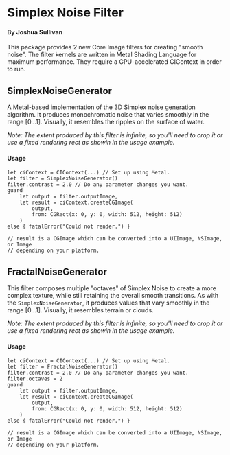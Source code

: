 # Simplex Noise Filter
#### By Joshua Sullivan

This package provides 2 new Core Image filters for creating "smooth noise". The filter kernels are written in Metal Shading Language for maximum performance. They require a GPU-accelerated CIContext in order to run.

## SimplexNoiseGenerator
A Metal-based implementation of the 3D Simplex noise generation algorithm. It produces monochromatic noise that varies smoothly in the range [0…1]. Visually, it resembles the ripples on the surface of water.

_Note: The extent produced by this filter is infinite, so you'll need to crop it or use a fixed rendering rect as showin in the usage example._

#### Usage
```
let ciContext = CIContext(...) // Set up using Metal.
let filter = SimplexNoiseGenerator()
filter.contrast = 2.0 // Do any parameter changes you want.
guard 
    let output = filter.outputImage,
    let result = ciContext.createCGImage(
        output, 
        from: CGRect(x: 0, y: 0, width: 512, height: 512)
    )
else { fatalError("Could not render.") }

// result is a CGImage which can be converted into a UIImage, NSImage, or Image
// depending on your platform.
```

## FractalNoiseGenerator
This filter composes multiple "octaves" of Simplex Noise to create a more complex texture, while still retaining the overall smooth transitions. As with the `SimplexNoiseGenerator`, it produces values that vary smoothly in the range [0…1]. Visually, it resembles terrain or clouds.

_Note: The extent produced by this filter is infinite, so you'll need to crop it or use a fixed rendering rect as showin in the usage example._

#### Usage
```
let ciContext = CIContext(...) // Set up using Metal.
let filter = FractalNoiseGenerator()
filter.contrast = 2.0 // Do any parameter changes you want.
filter.octaves = 2
guard 
    let output = filter.outputImage,
    let result = ciContext.createCGImage(
        output, 
        from: CGRect(x: 0, y: 0, width: 512, height: 512)
    )
else { fatalError("Could not render.") }

// result is a CGImage which can be converted into a UIImage, NSImage, or Image
// depending on your platform.
```
